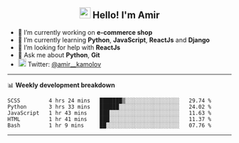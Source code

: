 <h2 align="center"><img src="https://media.giphy.com/media/hvRJCLFzcasrR4ia7z/giphy.gif" width="25px"> Hello! I'm Amir</h2>

- 🔭 I’m currently working on **e-commerce shop**
- 🌱 I’m currently learning **Python**, **JavaScript**, **ReactJs** and **Django**
- 🤔 I’m looking for help with **ReactJs**
- 💬 Ask me about **Python**, **Git**
- <img alt="Amir Kamolov | Twitter" width="18px" src="https://raw.githubusercontent.com/peterthehan/peterthehan/master/assets/twitter.svg" /> Twitter: [@amir__kamolov ](https://twitter.com/amir__kamolov)

---

📊 **Weekly development breakdown**
<!--START_SECTION:waka-->
```text
SCSS         4 hrs 24 mins   ███████▒░░░░░░░░░░░░░░░░░   29.74 % 
Python       3 hrs 33 mins   ██████░░░░░░░░░░░░░░░░░░░   24.02 % 
JavaScript   1 hr 43 mins    ███░░░░░░░░░░░░░░░░░░░░░░   11.63 % 
HTML         1 hr 41 mins    ███░░░░░░░░░░░░░░░░░░░░░░   11.37 % 
Bash         1 hr 9 mins     ██░░░░░░░░░░░░░░░░░░░░░░░   07.76 % 
```
<!--END_SECTION:waka-->

---
